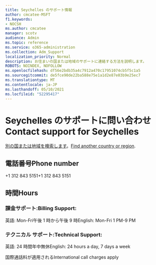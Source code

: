 ```yaml
---
title: Seychelles のサポート情報
author: cmcatee-MSFT
f1.keywords:
- NOCSH
ms.author: cmcatee
manager: scotv
audience: Admin
ms.topic: reference
ms.service: o365-administration
ms.collection: Adm_Support
localization_priority: Normal
description: お住まいの国または地域のサポートに連絡する方法を説明します。
ROBOTS: NOINDEX, NOFOLLOW
ms.openlocfilehash: df56e2bdb35a4c7912a470c17951074cb5f5c1a5
ms.sourcegitcommit: de5fce90de22ba588e75e1a1d2e87e03b9e25ec7
ms.translationtype: MT
ms.contentlocale: ja-JP
ms.lasthandoff: 05/10/2021
ms.locfileid: "52295417"
---
```

# <a name="contact-support-for-seychelles"></a><span data-ttu-id="73264-103">Seychelles のサポートに問い合わせ</span><span class="sxs-lookup"><span data-stu-id="73264-103">Contact support for Seychelles</span></span>

<span data-ttu-id="73264-104">[別の国または地域を検索します](../../business-video/get-help-support.md)。</span><span class="sxs-lookup"><span data-stu-id="73264-104">[Find another country or region](../../business-video/get-help-support.md).</span></span>

## <a name="phone-number"></a><span data-ttu-id="73264-105">電話番号</span><span class="sxs-lookup"><span data-stu-id="73264-105">Phone number</span></span>
<span data-ttu-id="73264-106">+1 312 843 5151</span><span class="sxs-lookup"><span data-stu-id="73264-106">+1 312 843 5151</span></span>

## <a name="hours"></a><span data-ttu-id="73264-107">時間</span><span class="sxs-lookup"><span data-stu-id="73264-107">Hours</span></span>
### <a name="billing-support"></a><span data-ttu-id="73264-108">課金サポート:</span><span class="sxs-lookup"><span data-stu-id="73264-108">Billing Support:</span></span>

<span data-ttu-id="73264-109">英語: Mon-Fri午後 1 時から午後 9 時</span><span class="sxs-lookup"><span data-stu-id="73264-109">English: Mon-Fri 1 PM-9 PM</span></span>

### <a name="technical-support"></a><span data-ttu-id="73264-110">テクニカル サポート:</span><span class="sxs-lookup"><span data-stu-id="73264-110">Technical Support:</span></span>

<span data-ttu-id="73264-111">英語: 24 時間年中無休</span><span class="sxs-lookup"><span data-stu-id="73264-111">English: 24 hours a day, 7 days a week</span></span>

<span data-ttu-id="73264-112">国際通話料が適用される</span><span class="sxs-lookup"><span data-stu-id="73264-112">International call charges apply</span></span>
